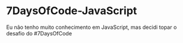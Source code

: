 # 7DaysOfCode-JavaScript
Eu não tenho muito conhecimento em JavaScript, mas decidi topar o desafio do #7DaysOfCode
